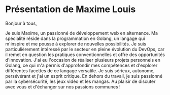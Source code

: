 # Présentation de Maxime Louis

Bonjour à tous,

Je suis Maxime, un passionné de développement web en alternance. Ma spécialité réside dans la programmation en Golang, un langage qui m'inspire et me pousse à explorer de nouvelles possibilités. Je suis particulièrement intéressé par le secteur en pleine évolution du DevOps, car il remet en question les pratiques conventionnelles et offre des opportunités d'innovation. J'ai eu l'occasion de réaliser plusieurs projets personnels en Golang, ce qui m'a permis d'approfondir mes compétences et d'explorer différentes facettes de ce langage versatile. Je suis sérieux, autonome, persévérant et j'ai un esprit critique. En dehors du travail, je suis passionné par la cybersécurité, les jeux vidéo et les mangas. Au plaisir de discuter avec vous et d'échanger sur nos passions communes !
